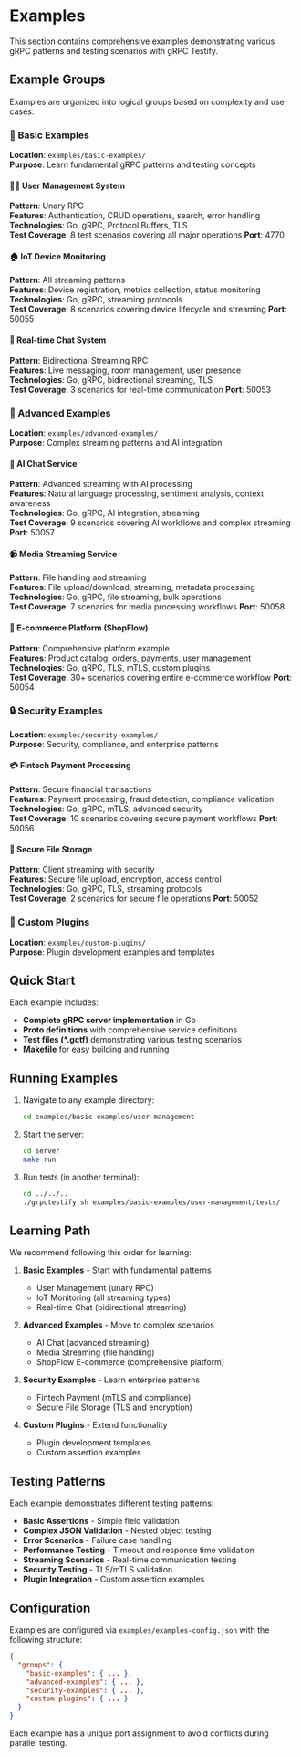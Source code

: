 # Examples

This section contains comprehensive examples demonstrating various gRPC patterns and testing scenarios with gRPC Testify.

## Example Groups

Examples are organized into logical groups based on complexity and use cases:

### 🔰 Basic Examples
**Location**: `examples/basic-examples/`  
**Purpose**: Learn fundamental gRPC patterns and testing concepts

#### 🧑‍💼 User Management System
**Pattern**: Unary RPC  
**Features**: Authentication, CRUD operations, search, error handling  
**Technologies**: Go, gRPC, Protocol Buffers, TLS  
**Test Coverage**: 8 test scenarios covering all major operations
**Port**: 4770

#### 🏠 IoT Device Monitoring
**Pattern**: All streaming patterns  
**Features**: Device registration, metrics collection, status monitoring  
**Technologies**: Go, gRPC, streaming protocols  
**Test Coverage**: 8 scenarios covering device lifecycle and streaming
**Port**: 50055

#### 💬 Real-time Chat System
**Pattern**: Bidirectional Streaming RPC  
**Features**: Live messaging, room management, user presence  
**Technologies**: Go, gRPC, bidirectional streaming, TLS  
**Test Coverage**: 3 scenarios for real-time communication
**Port**: 50053

### 🚀 Advanced Examples
**Location**: `examples/advanced-examples/`  
**Purpose**: Complex streaming patterns and AI integration

#### 🤖 AI Chat Service
**Pattern**: Advanced streaming with AI processing  
**Features**: Natural language processing, sentiment analysis, context awareness  
**Technologies**: Go, gRPC, AI integration, streaming  
**Test Coverage**: 9 scenarios covering AI workflows and complex streaming
**Port**: 50057

#### 📹 Media Streaming Service
**Pattern**: File handling and streaming  
**Features**: File upload/download, streaming, metadata processing  
**Technologies**: Go, gRPC, file streaming, bulk operations  
**Test Coverage**: 7 scenarios for media processing workflows
**Port**: 50058

#### 🛒 E-commerce Platform (ShopFlow)
**Pattern**: Comprehensive platform example  
**Features**: Product catalog, orders, payments, user management  
**Technologies**: Go, gRPC, TLS, mTLS, custom plugins  
**Test Coverage**: 30+ scenarios covering entire e-commerce workflow
**Port**: 50054

### 🔒 Security Examples
**Location**: `examples/security-examples/`  
**Purpose**: Security, compliance, and enterprise patterns

#### 💳 Fintech Payment Processing
**Pattern**: Secure financial transactions  
**Features**: Payment processing, fraud detection, compliance validation  
**Technologies**: Go, gRPC, mTLS, advanced security  
**Test Coverage**: 10 scenarios covering secure payment workflows
**Port**: 50056

#### 📁 Secure File Storage
**Pattern**: Client streaming with security  
**Features**: Secure file upload, encryption, access control  
**Technologies**: Go, gRPC, TLS, streaming protocols  
**Test Coverage**: 2 scenarios for secure file operations
**Port**: 50052

### 🔧 Custom Plugins
**Location**: `examples/custom-plugins/`  
**Purpose**: Plugin development examples and templates

## Quick Start

Each example includes:

- **Complete gRPC server implementation** in Go
- **Proto definitions** with comprehensive service definitions  
- **Test files (*.gctf)** demonstrating various testing scenarios
- **Makefile** for easy building and running

## Running Examples

1. Navigate to any example directory:
   ```bash
   cd examples/basic-examples/user-management
   ```

2. Start the server:
   ```bash
   cd server
   make run
   ```

3. Run tests (in another terminal):
   ```bash
   cd ../../..
   ./grpctestify.sh examples/basic-examples/user-management/tests/
   ```

## Learning Path

We recommend following this order for learning:

1. **Basic Examples** - Start with fundamental patterns
   - User Management (unary RPC)
   - IoT Monitoring (all streaming types)
   - Real-time Chat (bidirectional streaming)

2. **Advanced Examples** - Move to complex scenarios
   - AI Chat (advanced streaming)
   - Media Streaming (file handling)
   - ShopFlow E-commerce (comprehensive platform)

3. **Security Examples** - Learn enterprise patterns
   - Fintech Payment (mTLS and compliance)
   - Secure File Storage (TLS and encryption)

4. **Custom Plugins** - Extend functionality
   - Plugin development templates
   - Custom assertion examples

## Testing Patterns

Each example demonstrates different testing patterns:

- **Basic Assertions** - Simple field validation
- **Complex JSON Validation** - Nested object testing  
- **Error Scenarios** - Failure case handling
- **Performance Testing** - Timeout and response time validation
- **Streaming Scenarios** - Real-time communication testing
- **Security Testing** - TLS/mTLS validation
- **Plugin Integration** - Custom assertion examples

## Configuration

Examples are configured via `examples/examples-config.json` with the following structure:

```json
{
  "groups": {
    "basic-examples": { ... },
    "advanced-examples": { ... },
    "security-examples": { ... },
    "custom-plugins": { ... }
  }
}
```

Each example has a unique port assignment to avoid conflicts during parallel testing.

